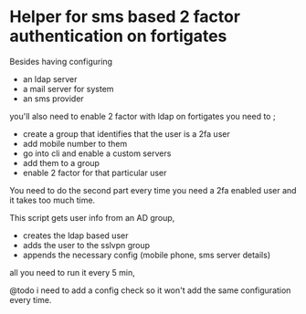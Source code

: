 # Helper for sms based 2 factor authentication on fortigates
Besides having configuring

- an ldap server
- a mail server for system
- an sms provider

you'll also need to enable 2 factor with ldap on fortigates you need to ;


- create a group that identifies that the user is a 2fa user
- add mobile number to them
- go into cli and enable a custom servers
- add them to a group 
- enable 2 factor for that particular user

You need to do the second part every time you need a 2fa enabled user and it takes too much time.

This script gets user info from an AD group, 
- creates the ldap based user
- adds the user to the sslvpn group 
- appends the necessary config (mobile phone, sms server details)

all you need to run it every 5 min, 

@todo i need to add a config check so it won't add the same configuration every time.